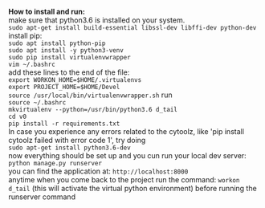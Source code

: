 **How to install and run:**<br>
 make sure that python3.6 is installed on your system. <br>
 `sudo apt-get install build-essential libssl-dev libffi-dev python-dev`<br>
 install pip:<br>
 `sudo apt install python-pip`
 <br>`sudo apt install -y python3-venv`<br>
 `sudo pip install virtualenvwrapper`<br>
 `vim ~/.bashrc`<br>
 add these lines to the end of the file: <br>
`export WORKON_HOME=$HOME/.virtualenvs`<br>
`export PROJECT_HOME=$HOME/Devel`<br>
`source /usr/local/bin/virtualenvwrapper.sh`
run <br>
`source ~/.bashrc`<br>
`mkvirtualenv --python=/usr/bin/python3.6 d_tail`<br>
`cd v0`<br>
`pip install -r requirements.txt`<br>
In case you experience any errors related to the cytoolz, like 'pip install cytoolz failed with error code 1', try doing<br>
`sudo apt-get install python3.6-dev`<br>
now everything should be set up and you cun run your local dev server: <br>
`python manage.py runserver`<br>
you can find the application at: `http://localhost:8000`<br>
anytime when you come back to the project run the command: `workon d_tail` (this will activate the virtual python environment) before running the runserver command



